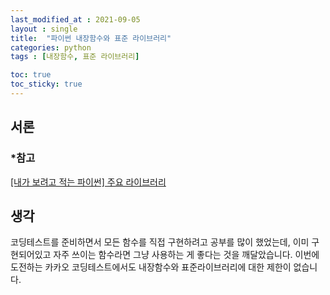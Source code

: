 ```yaml
---
last_modified_at : 2021-09-05
layout : single
title:  "파이썬 내장함수와 표준 라이브러리"
categories: python
tags : [내장함수, 표준 라이브러리]

toc: true
toc_sticky: true
---
```

## 서론

### *참고
<a href = https://velog.io/@koyo/python-docs-6>[내가 보려고 적는 파이썬] 주요 라이브러리</a>  

## 생각
코딩테스트를 준비하면서 모든 함수를 직접 구현하려고 공부를 많이 했었는데, 이미 구현되어있고 자주 쓰이는 함수라면 그냥 사용하는 게 좋다는 것을 깨달았습니다. 이번에 도전하는 카카오 코딩테스트에서도 내장함수와 표준라이브러리에 대한 제한이 없습니다.